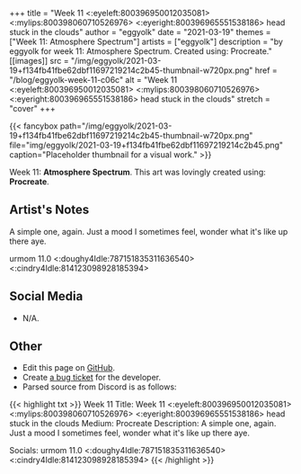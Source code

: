 +++
title =       "Week 11 <:eyeleft:800396950012035081> <:mylips:800398060710526976> <:eyeright:800396965551538186> head stuck in the clouds"
author =      "eggyolk"
date =        "2021-03-19"
themes =      ["Week 11: Atmosphere Spectrum"]
artists =     ["eggyolk"]
description = "by eggyolk for week 11: Atmosphere Spectrum. Created using: Procreate."
[[images]]
              src = "/img/eggyolk/2021-03-19+f134fb41fbe62dbf11697219214c2b45-thumbnail-w720px.png"
              href = "/blog/eggyolk-week-11-c06c"
              alt = "Week 11 <:eyeleft:800396950012035081> <:mylips:800398060710526976> <:eyeright:800396965551538186> head stuck in the clouds"
              stretch = "cover"
+++


{{< fancybox path="/img/eggyolk/2021-03-19+f134fb41fbe62dbf11697219214c2b45-thumbnail-w720px.png" file="img/eggyolk/2021-03-19+f134fb41fbe62dbf11697219214c2b45.png" caption="Placeholder thumbnail for a visual work." >}}


Week 11: **Atmosphere Spectrum**. This art was lovingly created using: **Procreate**.

## Artist's Notes

A simple one, again. Just a mood I sometimes feel, wonder what it's like up there aye. 

urmom 11.0 <:doughy4Idle:787151835311636540> <:cindry4Idle:814123098928185394>

## Social Media

- N/A.

## Other

- Edit this page on [GitHub](https://github.com/teaminkling/web-refresh/edit/main/content/blog/eggyolk-week-11-c06c.md).
- Create [a bug ticket](https://github.com/teaminkling/web-refresh/issues/new?assignees=&labels=bug&template=problem-report.md&title=) for the developer.
- Parsed source from Discord is as follows:

{{< highlight txt >}}
Week 11
Title: Week 11 <:eyeleft:800396950012035081> <:mylips:800398060710526976> <:eyeright:800396965551538186> head stuck in the clouds 
Medium: Procreate
Description: A simple one, again. Just a mood I sometimes feel, wonder what it's like up there aye. 

Socials: urmom 11.0 <:doughy4Idle:787151835311636540> <:cindry4Idle:814123098928185394>
{{< /highlight >}}